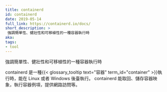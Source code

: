 ```yaml
---
title: containerd
id: containerd
date: 2019-05-14
full_link: https://containerd.io/docs/
short_description: >
 強調簡單性、健壯性和可移植性的一種容器執行時
aka:
tags:
- tool
---
```


<!--
---
title: containerd
id: containerd
date: 2019-05-14
full_link: https://containerd.io/docs/
short_description: >
  A container runtime with an emphasis on simplicity, robustness and portability

aka:
tags:
- tool
---
-->

 強調簡單性、健壯性和可移植性的一種容器執行時

<!--more-->

<!--
containerd is a {{< glossary_tooltip text="container" term_id="container" >}} runtime
that runs as a daemon on Linux or Windows. containerd takes care of fetching and
storing container images, executing containers, providing network access, and more.
-->

containerd 是一種{{< glossary_tooltip text="容器" term_id="container" >}}執行時，能在 Linux 或者 Windows 後臺執行。
containerd 能取回、儲存容器映象，執行容器例項，提供網路訪問等。
